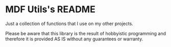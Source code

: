# MDF Utils's README
Just a collection of functions that I use on my other projects.

Please be aware that this library is the result of hobbyistic programming and therefore it is provided AS IS without any guarantees or warranty.

